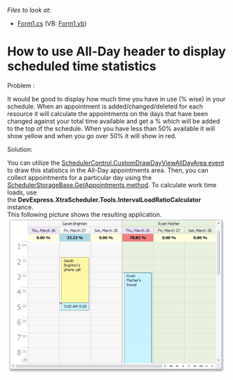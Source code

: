 <!-- default file list -->
*Files to look at*:

* [Form1.cs](./CS/Form1.cs) (VB: [Form1.vb](./VB/Form1.vb))
<!-- default file list end -->
# How to use All-Day header to display scheduled time statistics


<p>Problem :</p>
<p>It would be good to display how much time you have in use (% wise) in your schedule. When an appointment is added/changed/deleted for each resource it will calculate the appointments on the days that have been changed against your total time available and get a % which will be added to the top of the schedule. When you have less than 50% available it will show yellow and when you go over 50% it will show in red.</p>
<p>Solution:</p>
<p>You can utilize the <a href="http://documentation.devexpress.com/#WindowsForms/DevExpressXtraSchedulerSchedulerControl_CustomDrawDayViewAllDayAreatopic">SchedulerControl.CustomDrawDayViewAllDayArea event</a> to draw this statistics in the All-Day appointments area. Then, you can collect appointments for a particular day using the <a href="http://documentation.devexpress.com/#WindowsForms/DevExpressXtraSchedulerSchedulerStorageBase_GetAppointmentstopic">SchedulerStorageBase.GetAppointments method</a>. To calculate work time loads, use the<strong> DevExpress.XtraScheduler.Tools.IntervalLoadRatioCalculator</strong> instance.<br /> This following picture shows the resulting application.<br /><img src="https://raw.githubusercontent.com/DevExpress-Examples/how-to-use-all-day-header-to-display-scheduled-time-statistics-e121/14.2.3+/media/0d43b8e0-d3c9-11e4-80bf-00155d62480c.png"></p>

<br/>


